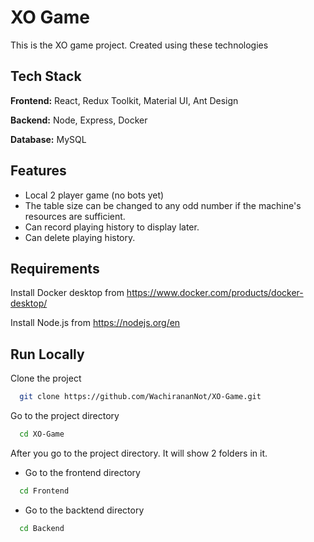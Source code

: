 
# XO Game

This is the XO game project. Created using these technologies



## Tech Stack

**Frontend:** React, Redux Toolkit, Material UI, Ant Design

**Backend:** Node, Express, Docker

**Database:** MySQL


## Features

- Local 2 player game (no bots yet)
- The table size can be changed to any odd number if the machine's resources are sufficient.
- Can record playing history to display later.
- Can delete playing history.


## Requirements

Install Docker desktop from https://www.docker.com/products/docker-desktop/

Install Node.js from https://nodejs.org/en
    
## Run Locally

Clone the project

```bash
  git clone https://github.com/WachirananNot/XO-Game.git
```

Go to the project directory

```bash
  cd XO-Game
```
After you go to the project directory. It will show 2 folders in it.

- Go to the frontend directory

```bash
  cd Frontend
```

- Go to the backtend directory

```bash
  cd Backend
```



